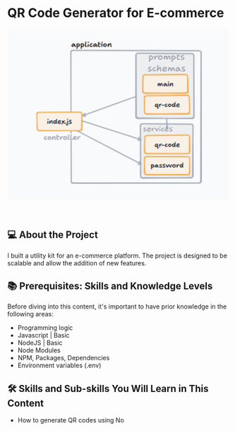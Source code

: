 <h1>QR Code Generator for E-commerce</h1>
<p align="center">
  <img src="./docs/Architecture.PNG" alt="Descrição da Imagem" width="500"/>
</p>
<br/>


## 💻 About the Project

I built a utility kit for an e-commerce platform. The project is designed to be scalable and allow the addition of new features.

## 📚 Prerequisites: Skills and Knowledge Levels

Before diving into this content, it's important to have prior knowledge in the following areas:

- Programming logic
- Javascript | Basic
- NodeJS | Basic
- Node Modules
- NPM, Packages, Dependencies
- Environment variables (.env)

## 🛠️ Skills and Sub-skills You Will Learn in This Content

- How to generate QR codes using No
